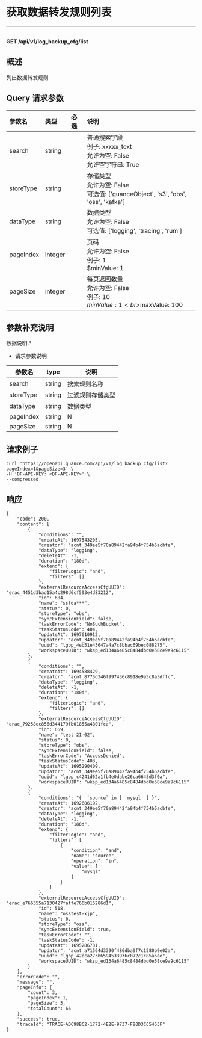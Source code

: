# 获取数据转发规则列表

---

<br />**GET /api/v1/log_backup_cfg/list**

## 概述
列出数据转发规则




## Query 请求参数

| 参数名        | 类型     | 必选   | 说明              |
|:-----------|:-------|:-----|:----------------|
| search | string |  | 普通搜索字段<br>例子: xxxxx_text <br>允许为空: False <br>允许空字符串: True <br> |
| storeType | string |  | 存储类型<br>允许为空: False <br>可选值: ['guanceObject', 's3', 'obs', 'oss', 'kafka'] <br> |
| dataType | string |  | 数据类型<br>允许为空: False <br>可选值: ['logging', 'tracing', 'rum'] <br> |
| pageIndex | integer |  | 页码<br>允许为空: False <br>例子: 1 <br>$minValue: 1 <br> |
| pageSize | integer |  | 每页返回数量<br>允许为空: False <br>例子: 10 <br>$minValue: 1 <br>$maxValue: 100 <br> |

## 参数补充说明


数据说明.*

- 请求参数说明

| 参数名           | type | 说明                                                 |
| ---------------- | ---- | ---------------------------------------------------- |
| search       | string | 搜索规则名称 |
| storeType             | string | 过滤规则存储类型                                                 |
| dataType       | string  |  数据类型     |
| pageIndex |  string  |  N | 分页页码 |
| pageSize  |  string  |  N | 每页返回数量 |




## 请求例子
```shell
curl 'https://openapi.guance.com/api/v1/log_backup_cfg/list?pageIndex=1&pageSize=3' \
-H 'DF-API-KEY: <DF-API-KEY>' \
--compressed
```




## 响应
```shell
{
    "code": 200,
    "content": [
        {
            "conditions": "",
            "createAt": 1697543205,
            "creator": "acnt_349ee5f70a89442fa94b4f754b5acbfe",
            "dataType": "logging",
            "deleteAt": -1,
            "duration": "180d",
            "extend": {
                "filterLogic": "and",
                "filters": []
            },
            "externalResourceAccessCfgUUID": "erac_4451d3bad15a4c298d6cf593e4d83212",
            "id": 684,
            "name": "ssfda***",
            "status": 0,
            "storeType": "obs",
            "syncExtensionField": false,
            "taskErrorCode": "NoSuchBucket",
            "taskStatusCode": 404,
            "updateAt": 1697610912,
            "updator": "acnt_349ee5f70a89442fa94b4f754b5acbfe",
            "uuid": "lgbp_4eb51e43647a4a7c8bbac69bec088275",
            "workspaceUUID": "wksp_ed134a6485c8484dbd0e58ce9a9c6115"
        },
        {
            "conditions": "",
            "createAt": 1694588429,
            "creator": "acnt_8775d346f997436c8918e9a5c8a3dffc",
            "dataType": "logging",
            "deleteAt": -1,
            "duration": "180d",
            "extend": {
                "filterLogic": "and",
                "filters": []
            },
            "externalResourceAccessCfgUUID": "erac_79258ec856d344179fb01855a4801fca",
            "id": 669,
            "name": "test-21-02",
            "status": 0,
            "storeType": "obs",
            "syncExtensionField": false,
            "taskErrorCode": "AccessDenied",
            "taskStatusCode": 403,
            "updateAt": 1695290409,
            "updator": "acnt_349ee5f70a89442fa94b4f754b5acbfe",
            "uuid": "lgbp_c4241d62a1fb4e0dabe26ca6643d3f0a",
            "workspaceUUID": "wksp_ed134a6485c8484dbd0e58ce9a9c6115"
        },
        {
            "conditions": "{  `source` in [ 'mysql' ] }",
            "createAt": 1692686192,
            "creator": "acnt_349ee5f70a89442fa94b4f754b5acbfe",
            "dataType": "logging",
            "deleteAt": -1,
            "duration": "180d",
            "extend": {
                "filterLogic": "and",
                "filters": [
                    {
                        "condition": "and",
                        "name": "source",
                        "operation": "in",
                        "value": [
                            "mysql"
                        ]
                    }
                ]
            },
            "externalResourceAccessCfgUUID": "erac_e766355a7130427faffe766b015286d1",
            "id": 518,
            "name": "osstest-xjp",
            "status": 0,
            "storeType": "oss",
            "syncExtensionField": true,
            "taskErrorCode": "",
            "taskStatusCode": -1,
            "updateAt": 1695286731,
            "updator": "acnt_a71564d3390f486dba9f7c1580b9e02a",
            "uuid": "lgbp_42cca273b6594533936c072c1c85a5ae",
            "workspaceUUID": "wksp_ed134a6485c8484dbd0e58ce9a9c6115"
        }
    ],
    "errorCode": "",
    "message": "",
    "pageInfo": {
        "count": 3,
        "pageIndex": 1,
        "pageSize": 3,
        "totalCount": 66
    },
    "success": true,
    "traceId": "TRACE-ADC98BC2-1772-4E2E-9737-F80D3CC5453F"
} 
```




